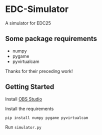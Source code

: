 # EDC-Simulator

A simulator for EDC25

## Some package requirements

- numpy
- pygame
- pyvirtualcam

Thanks for their preceding work!

## Getting Started

Install [OBS Studio](https://obsproject.com/)

Install the requirements
```
pip install numpy pygame pyvirtualcam
```

Run `simulator.py`